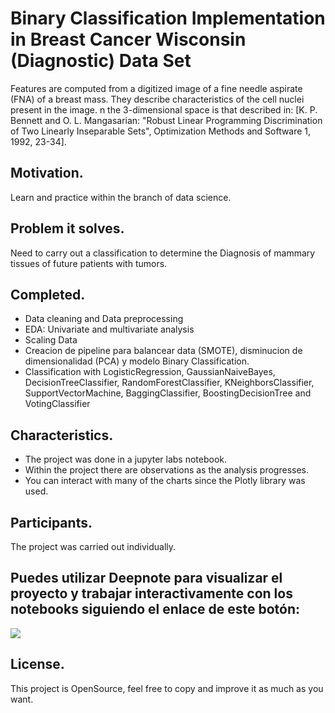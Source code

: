 # Binary Classification Implementation in Breast Cancer Wisconsin (Diagnostic) Data Set

Features are computed from a digitized image of a fine needle aspirate (FNA) of a breast mass. They describe characteristics of the cell nuclei present in the image. n the 3-dimensional space is that described in: [K. P. Bennett and O. L. Mangasarian: "Robust Linear Programming Discrimination of Two Linearly Inseparable Sets", Optimization Methods and Software 1, 1992, 23-34].

## Motivation.
Learn and practice within the branch of data science.


## Problem it solves.
Need to carry out a classification to determine the Diagnosis of mammary tissues of future patients with tumors.

## Completed.
- Data cleaning and Data preprocessing
- EDA: Univariate and multivariate analysis
- Scaling Data
- Creacion de pipeline para balancear data (SMOTE), disminucion de dimensionalidad (PCA) y modelo Binary Classification.
- Classification with LogisticRegression, GaussianNaiveBayes, DecisionTreeClassifier, RandomForestClassifier, KNeighborsClassifier, SupportVectorMachine, BaggingClassifier, BoostingDecisionTree and VotingClassifier

## Characteristics.
* The project was done in a jupyter labs notebook.
* Within the project there are observations as the analysis progresses.
* You can interact with many of the charts since the Plotly library was used.


## Participants.
The project was carried out individually.

## Puedes utilizar Deepnote para visualizar el proyecto y trabajar interactivamente con los notebooks siguiendo el enlace de este botón:
[<img src="https://deepnote.com/buttons/try-in-a-jupyter-notebook.svg">](https://deepnote.com/@aazg/Binary-Classification-Implementation-in-Breast-Cancer-Wisconsin-Diagnostic-Data-Set-a1a787f4-e09a-491d-b983-72959c4a6927)


## License.
This project is OpenSource, feel free to copy and improve it as much as you want.